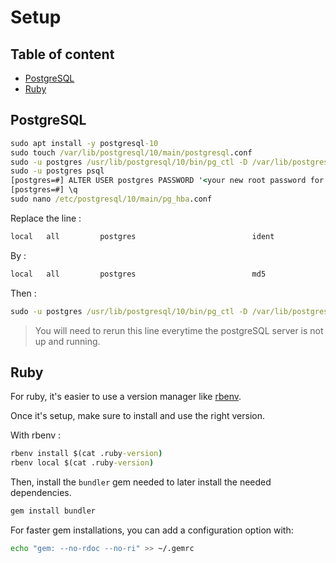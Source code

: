 # Setup <!-- omit in toc -->

## Table of content <!-- omit in toc -->

- [PostgreSQL](#postgresql)
- [Ruby](#ruby)

## PostgreSQL

```cmd
sudo apt install -y postgresql-10
sudo touch /var/lib/postgresql/10/main/postgresql.conf
sudo -u postgres /usr/lib/postgresql/10/bin/pg_ctl -D /var/lib/postgresql/10/main restart
sudo -u postgres psql
[postgres=#] ALTER USER postgres PASSWORD '<your new root password for postgres>';
[postgres=#] \q
sudo nano /etc/postgresql/10/main/pg_hba.conf
```

Replace the line :

```txt
local   all         postgres                          ident
```

By :

```txt
local   all         postgres                          md5
```

Then :

```cmd
sudo -u postgres /usr/lib/postgresql/10/bin/pg_ctl -D /var/lib/postgresql/10/main restart
```

> You will need to rerun this line everytime the postgreSQL server is not up and running.

## Ruby

For ruby, it's easier to use a version manager like [rbenv](https://github.com/rbenv/rbenv#installation).

Once it's setup, make sure to install and use the right version.

With rbenv :

```cmd
rbenv install $(cat .ruby-version)
rbenv local $(cat .ruby-version)
```

Then, install the `bundler` gem needed to later install the needed dependencies.

```cmd
gem install bundler
```

For faster gem installations, you can add a configuration option with:

```bash
echo "gem: --no-rdoc --no-ri" >> ~/.gemrc
```
